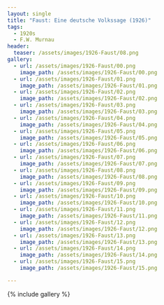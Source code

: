 ```yaml
---
layout: single
title: "Faust: Eine deutsche Volkssage (1926)"
tags:
  - 1920s 
  - F.W. Murnau
header:
  teaser: /assets/images/1926-Faust/08.png
gallery:
  - url: /assets/images/1926-Faust/00.png
    image_path: /assets/images/1926-Faust/00.png  
  - url: /assets/images/1926-Faust/01.png
    image_path: /assets/images/1926-Faust/01.png
  - url: /assets/images/1926-Faust/02.png
    image_path: /assets/images/1926-Faust/02.png
  - url: /assets/images/1926-Faust/03.png
    image_path: /assets/images/1926-Faust/03.png
  - url: /assets/images/1926-Faust/04.png
    image_path: /assets/images/1926-Faust/04.png
  - url: /assets/images/1926-Faust/05.png
    image_path: /assets/images/1926-Faust/05.png
  - url: /assets/images/1926-Faust/06.png
    image_path: /assets/images/1926-Faust/06.png
  - url: /assets/images/1926-Faust/07.png
    image_path: /assets/images/1926-Faust/07.png
  - url: /assets/images/1926-Faust/08.png
    image_path: /assets/images/1926-Faust/08.png
  - url: /assets/images/1926-Faust/09.png
    image_path: /assets/images/1926-Faust/09.png
  - url: /assets/images/1926-Faust/10.png
    image_path: /assets/images/1926-Faust/10.png
  - url: /assets/images/1926-Faust/11.png
    image_path: /assets/images/1926-Faust/11.png
  - url: /assets/images/1926-Faust/12.png
    image_path: /assets/images/1926-Faust/12.png
  - url: /assets/images/1926-Faust/13.png
    image_path: /assets/images/1926-Faust/13.png
  - url: /assets/images/1926-Faust/14.png
    image_path: /assets/images/1926-Faust/14.png
  - url: /assets/images/1926-Faust/15.png
    image_path: /assets/images/1926-Faust/15.png

---
```

{% include gallery %}
